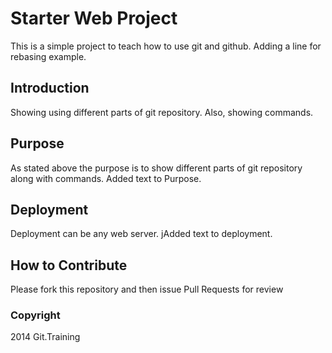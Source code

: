 # Starter Web Project

This is a simple project to teach how to use git and github.
Adding a line for rebasing example.

## Introduction

Showing using different parts of git repository. Also, showing commands.

## Purpose

As stated above the purpose is to show different parts of git repository along with commands. Added text to Purpose.

## Deployment

Deployment can be any web server. jAdded text to deployment.

## How to Contribute
Please fork this repository and then issue Pull Requests for review

### Copyright
2014 Git.Training